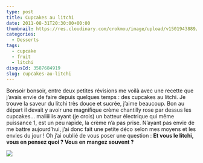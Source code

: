 ```yaml
---
type: post
title: Cupcakes au litchi
date: 2011-08-31T20:30:00+00:00
thumbnail: https://res.cloudinary.com/crokmou/image/upload/v1501943889/Cupcake-litchi.jpg
categories: 
  - Desserts
tags: 
  - cupcake
  - fruit
  - litchi
disqusId: 3587684919
slug: cupcakes-au-litchi
---
```


Bonsoir bonsoir, entre deux petites révisions me voilà avec une recette que j’avais envie de faire depuis quelques temps : des cupcakes au litchi. Je trouve la saveur du litchi très douce et sucrée, j’aime beaucoup. Bon au départ il devait y avoir une magnifique crème chantilly rose par dessus les cupcakes… maiiiiiiis ayant (je crois) un batteur électrique qui même puissance 1, est un peu rapide, la crème n’a pas prise. N’ayant pas envie de me battre aujourd’hui, j’ai donc fait une petite déco selon mes moyens et les envies du jour ! Oh j’ai oublié de vous poser une question : **Et vous le litchi, vous en pensez quoi ? Vous en mangez souvent ?**

[![](http://3.bp.blogspot.com/-sejYCkmXNwY/TqmkGY1YyXI/AAAAAAAABBU/DaV7lDApckM/s1600/Cupcake+litchi.jpg)](http://3.bp.blogspot.com/-sejYCkmXNwY/TqmkGY1YyXI/AAAAAAAABBU/DaV7lDApckM/s1600/Cupcake+litchi.jpg)